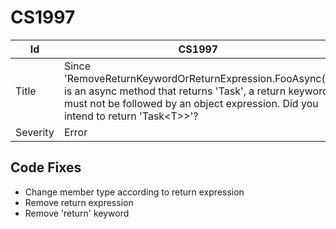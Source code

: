 # CS1997

| Id       | CS1997                                                                                                                                                                                                    |
| -------- | --------------------------------------------------------------------------------------------------------------------------------------------------------------------------------------------------------- |
| Title    | Since 'RemoveReturnKeywordOrReturnExpression\.FooAsync\(\)' is an async method that returns 'Task', a return keyword must not be followed by an object expression\. Did you intend to return 'Task\<T>>'? |
| Severity | Error                                                                                                                                                                                                     |

## Code Fixes

* Change member type according to return expression
* Remove return expression
* Remove 'return' keyword

